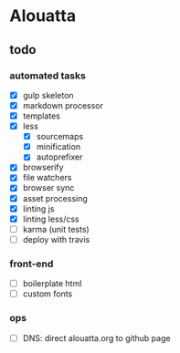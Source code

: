 # Alouatta

## todo

### automated tasks
- [x] gulp skeleton
- [x] markdown processor
- [x] templates
- [x] less
    - [x] sourcemaps
    - [x] minification
    - [x] autoprefixer
- [x] browserify
- [x] file watchers
- [x] browser sync
- [x] asset processing
- [x] linting js
- [x] linting less/css
- [ ] karma (unit tests)
- [ ] deploy with travis

### front-end
- [ ] boilerplate html
- [ ] custom fonts

### ops
- [ ] DNS: direct alouatta.org to github page
